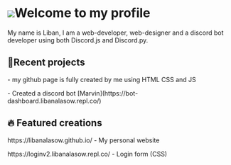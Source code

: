 <h1><img src="https://avatars.githubusercontent.com/u/54947783?s=40&v=4">Welcome to my profile</h1>
<div>
My name is Liban, I am a web-developer, web-designer and a discord bot developer using both Discord.js and Discord.py.

<h2>💯Recent projects</h2>
<p>- my github page is fully created by me using HTML CSS and JS</p>
<p>- Created a discord bot [Marvin](https://bot-dashboard.libanalasow.repl.co/)</p>
<h2>🔥 Featured creations</h2>
  <p>https://libanalasow.github.io/ - My personal website</p>
  <p>https://loginv2.libanalasow.repl.co/ - Login form (CSS)</p>


</div>
